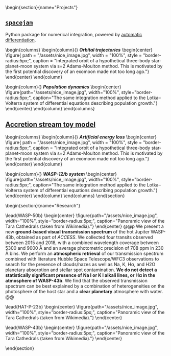 \begin{section}{name="Projects"}
## [`spacejam`](https://spacejam.readthedocs.io/en/latest/index.html)
Python package for numerical integration, powered by [automatic differentiation](https://en.wikipedia.org/wiki/Automatic_differentiation).

\begin{columns}
\begin{column}{}
**_Orbital trajectories_**
\begin{center}
  \figure{
      path = "/assets/nice_image.jpg",
      width = "100%",
      style = "border-radius:5px;",
      caption = "Integrated orbit of a hypothetical three-body star-planet-moon system via s=2 Adams-Moulton method.
      This is motivated by the first potential discovery of an exomoon made not too long ago."}
\end{center}
\end{column}

\begin{column}{}
**_Population dynamics_**
\begin{center}
  \figure{path="/assets/nice_image.jpg", width="100%", style="border-radius:5px;", caption="The same integration method applied to the Lotka–Volterra system of differential equations describing population growth."}
\end{center}
\end{column}
\end{columns}

## [Accretion stream toy model](https://github.com/icweaver/particle_trajectory)
\begin{columns}
\begin{column}{}
**_Artificial energy loss_**
\begin{center}
  \figure{
      path = "/assets/nice_image.jpg",
      width = "100%",
      style = "border-radius:5px;",
      caption = "Integrated orbit of a hypothetical three-body star-planet-moon system via s=2 Adams-Moulton method.
      This is motivated by the first potential discovery of an exomoon made not too long ago."}
\end{center}
\end{column}

\begin{column}{}
**_WASP-12/b system_**
\begin{center}
  \figure{path="/assets/nice_image.jpg", width="100%", style="border-radius:5px;", caption="The same integration method applied to the Lotka–Volterra system of differential equations describing population growth."}
\end{center}
\end{column}
\end{columns}
\end{section}

\begin{section}{name="Research"}

\lead{WASP-50b}
\begin{center}
  \figure{path="/assets/nice_image.jpg", width="100%", style="border-radius:5px;", caption="Panoramic view of the Tara Cathedrals (taken from Wikimedia)."}
\end{center}
@@p
We present a new **ground-based visual transmission spectrum** of the hot Jupiter WASP-43b, obtained as part of
*ACCESS*. We collected four transits observed between 2015 and 2018, with a combined wavelength coverage between 5300
and 9000 Å and an average photometric precision of 708 ppm in 230 Å bins. We perform an **atmospheric retrieval** of our
transmission spectrum combined with literature Hubble Space Telescope/WFC3 observations to search for the presence of
clouds/hazes as well as Na, K, Hα, and H2O planetary absorption and stellar spot contamination. **We do not detect a
statistically significant presence of Na I or K I alkali lines, or Hα in the atmosphere of WASP-43b**. We find that the
observed transmission spectrum can be best explained by a combination of heterogeneities on the photosphere of the host
star and a **clear planetary** atmosphere with water.
@@

\lead{HAT-P-23b}
\begin{center}
  \figure{path="/assets/nice_image.jpg", width="100%", style="border-radius:5px;", caption="Panoramic view of the Tara Cathedrals (taken from Wikimedia)."}
\end{center}

\lead{WASP-43b}
\begin{center}
  \figure{path="/assets/nice_image.jpg", width="100%", style="border-radius:5px;", caption="Panoramic view of the Tara Cathedrals (taken from Wikimedia)."}
\end{center}

\end{section}
